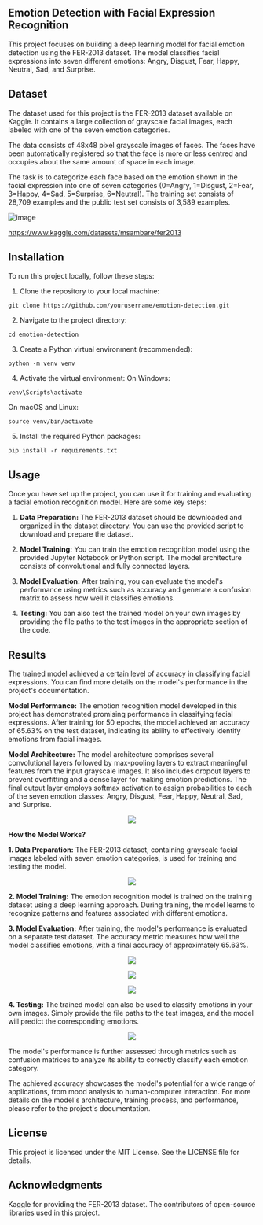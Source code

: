 ## Emotion Detection with Facial Expression Recognition

This project focuses on building a deep learning model for facial emotion detection using the FER-2013 dataset. The model classifies facial expressions into seven different emotions: Angry, Disgust, Fear, Happy, Neutral, Sad, and Surprise.

## Dataset
The dataset used for this project is the FER-2013 dataset available on Kaggle. It contains a large collection of grayscale facial images, each labeled with one of the seven emotion categories.

The data consists of 48x48 pixel grayscale images of faces. The faces have been automatically registered so that the face is more or less centred and occupies about the same amount of space in each image.

The task is to categorize each face based on the emotion shown in the facial expression into one of seven categories (0=Angry, 1=Disgust, 2=Fear, 3=Happy, 4=Sad, 5=Surprise, 6=Neutral). The training set consists of 28,709 examples and the public test set consists of 3,589 examples.

![image](https://github.com/yamil-abraham/facial-emotion-detection/assets/93222307/b1f5a6fb-6b11-4b7a-af9b-0fe1099bdabb)

https://www.kaggle.com/datasets/msambare/fer2013

## Installation
To run this project locally, follow these steps:

1. Clone the repository to your local machine:
```
git clone https://github.com/yourusername/emotion-detection.git
```
2. Navigate to the project directory:
```
cd emotion-detection
```
3. Create a Python virtual environment (recommended):
```
python -m venv venv
```
4. Activate the virtual environment:
On Windows:
```
venv\Scripts\activate
```
On macOS and Linux:
```
source venv/bin/activate
```
5. Install the required Python packages:
```
pip install -r requirements.txt
```
## Usage
Once you have set up the project, you can use it for training and evaluating a facial emotion recognition model. Here are some key steps:

1. **Data Preparation:** The FER-2013 dataset should be downloaded and organized in the dataset directory. You can use the provided script to download and prepare the dataset.

2. **Model Training:** You can train the emotion recognition model using the provided Jupyter Notebook or Python script. The model architecture consists of convolutional and fully connected layers.

3. **Model Evaluation:** After training, you can evaluate the model's performance using metrics such as accuracy and generate a confusion matrix to assess how well it classifies emotions.

4. **Testing:** You can also test the trained model on your own images by providing the file paths to the test images in the appropriate section of the code.

## Results
The trained model achieved a certain level of accuracy in classifying facial expressions. You can find more details on the model's performance in the project's documentation.

__Model Performance:__
The emotion recognition model developed in this project has demonstrated promising performance in classifying facial expressions. After training for 50 epochs, the model achieved an accuracy of 65.63% on the test dataset, indicating its ability to effectively identify emotions from facial images.

__Model Architecture:__
The model architecture comprises several convolutional layers followed by max-pooling layers to extract meaningful features from the input grayscale images. It also includes dropout layers to prevent overfitting and a dense layer for making emotion predictions. The final output layer employs softmax activation to assign probabilities to each of the seven emotion classes: Angry, Disgust, Fear, Happy, Neutral, Sad, and Surprise.

<p align="center">
  <img src="images/model_plot.png">
</p>

__How the Model Works?__

**1. Data Preparation:** The FER-2013 dataset, containing grayscale facial images labeled with seven emotion categories, is used for training and testing the model.

<p align="center">
  <img src="images/test_sample.png">
</p>

**2. Model Training:** The emotion recognition model is trained on the training dataset using a deep learning approach. During training, the model learns to recognize patterns and features associated with different emotions.

**3. Model Evaluation:** After training, the model's performance is evaluated on a separate test dataset. The accuracy metric measures how well the model classifies emotions, with a final accuracy of approximately 65.63%.

<p align="center">
  <img src="images/training and validation loss.png">
</p>

<p align="center">
  <img src="images/training and validation accuracy.png">
</p>

<p align="center">
  <img src="images/confusion_matrix.png">
</p>

**4. Testing:** The trained model can also be used to classify emotions in your own images. Simply provide the file paths to the test images, and the model will predict the corresponding emotions.

<p align="center">
  <img src="images/prediction1.png">
</p>

The model's performance is further assessed through metrics such as confusion matrices to analyze its ability to correctly classify each emotion category.

The achieved accuracy showcases the model's potential for a wide range of applications, from mood analysis to human-computer interaction. For more details on the model's architecture, training process, and performance, please refer to the project's documentation.

## License
This project is licensed under the MIT License. See the LICENSE file for details.

## Acknowledgments
Kaggle for providing the FER-2013 dataset.
The contributors of open-source libraries used in this project.
